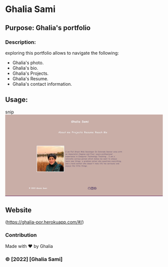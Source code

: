 # Ghalia Sami

## Purpose: Ghalia's portfolio

### Description: 
exploring this portfolio allows to navigate the following:

* Ghalia's photo.
* Ghalia's bio.
* Ghalia's Projects.
* Ghalia's Resume.
* Ghalia's contact information.

## Usage:
snip ![snip](./src/assets/Ghalia/screen.jpg)

## Website
(https://ghalia-por.herokuapp.com/#/)


### Contribution
Made with ❤️️ by Ghalia


### ©️ [2022] [Ghalia Sami]

